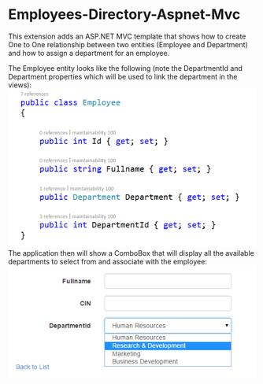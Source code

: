 # Employees-Directory-Aspnet-Mvc

<p>This extension adds an ASP.NET MVC template that shows how to create One to One relationship between two entities (Employee and Department) and how to assign a department for an employee.</p>
<p>The Employee entity looks like the following (note the DepartmentId and Department properties which will be used to link the department in the views):  
</br>
<img src="https://github.com/HoussemDellai/Employees-Directory-Aspnet-Mvc/blob/master/Items/employeesClass.png?raw=true" alt="" /> 
</br>
The application then will show a ComboBox that will display all the available departments to select from and associate with the employee:  
</br>
<img src="https://github.com/HoussemDellai/Employees-Directory-Aspnet-Mvc/blob/master/Items/employeecreate.png?raw=true" alt="" /></p>
